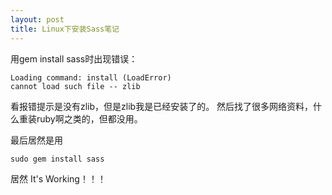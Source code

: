 ```yaml
---
layout: post
title: Linux下安装Sass笔记
---
```


用gem install sass时出现错误：

	Loading command: install (LoadError)
	cannot load such file -- zlib

看报错提示是没有zlib，但是zlib我是已经安装了的。
然后找了很多网络资料，什么重装ruby啊之类的，但都没用。

最后居然是用 

	sudo gem install sass

居然 It's Working！！！

